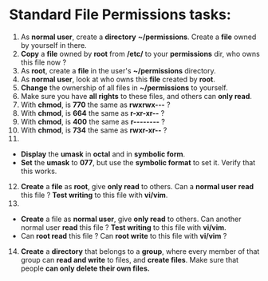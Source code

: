 # Standard File Permissions tasks:
1. As **normal user**, create a **directory** **~/permissions**. Create a **file** owned by yourself in there.
2. **Copy** a **file** owned by **root** from **/etc/** to your **permissions** dir, who owns this file now ?
3. As **root**, create a **file** in the user's **~/permissions** directory.
4. As **normal user**, look at who owns this **file** created by **root**.
5. **Change** the ownership of all files in **~/permissions** to yourself.
6. Make sure you have **all rights** to these files, and others can **only read**.
7. With **chmod**, is **770** the same as **rwxrwx---** ?
8. With **chmod**, is **664** the same as **r-xr-xr--** ?
9. With **chmod**, is **400** the same as **r--------** ?
10. With **chmod**, is **734** the same as **rwxr-xr--** ?
11. 
- **Display** the **umask** in **octal** and in **symbolic form**.
- **Set** the **umask** to **077**, but use the **symbolic format** to set it. Verify that this works.
12. **Create** a **file** as **root**, give **only read** to others. Can a **normal user** **read** this file ? **Test writing** to this file with **vi/vim**.
13.
- **Create** a file as **normal user**, give **only read** to others. Can another normal user **read** this file ? **Test writing** to this file with **vi/vim**.
- Can **root read** this file ? Can **root write** to this file with **vi/vim** ?
14. **Create** a **directory** that belongs to a **group**, where every member of that group can **read and write** to files, and **create files**. Make sure that people **can only delete their own files.**
